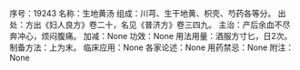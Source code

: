序号：19243
名称：生地黄汤
组成：川芎、生干地黄、枳壳、芍药各等分。
出处：方出《妇人良方》卷二十，名见《普济方》卷三四九。
主治：产后余血不尽奔冲心，烦闷腹痛。
加减：None
功效：None
用法用量：酒服方寸匕，日2次。
制备方法：上为末。
临床应用：None
各家论述：None
用药禁忌：None
附注：None
